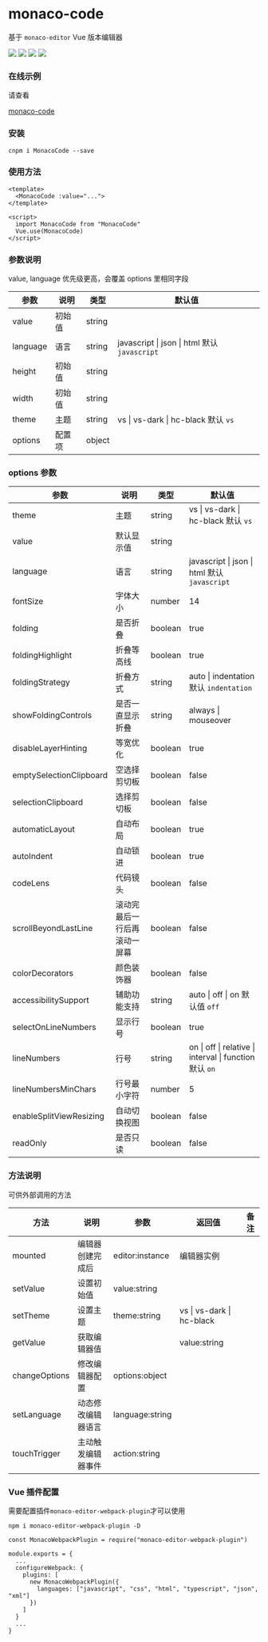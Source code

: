 # monaco-code

基于 `monaco-editor` Vue 版本编辑器

<div align="left">

![](https://img.shields.io/github/issues/winyh/monaco-code) ![](https://img.shields.io/github/languages/code-size/winyh/monaco-code) ![](https://img.shields.io/github/stars/winyh/monaco-code) ![](https://img.shields.io/github/last-commit/winyh/monaco-code)

</div>

### 在线示例

请查看

[monaco-code](https://winyh.github.io/monaco-code)

### 安装

```
cnpm i MonacoCode --save
```

### 使用方法

```
<template>
  <MonacoCode :value="...">
</template>

<script>
  import MonacoCode from "MonacoCode"
  Vue.use(MonacoCode)
</script>
```

### 参数说明

value, language 优先级更高，会覆盖 options 里相同字段

| 参数     | 说明   | 类型   | 默认值                                       |
| -------- | ------ | ------ | -------------------------------------------- |
| value    | 初始值 | string |                                              |
| language | 语言   | string | javascript \| json \| html 默认 `javascript` |
| height   | 初始值 | string |                                              |
| width    | 初始值 | string |                                              |
| theme    | 主题   | string | vs \| vs-dark \| hc-black 默认 `vs`          |
| options  | 配置项 | object |                                              |

### options 参数

| 参数                    | 说明                         | 类型    | 默认值                                                  |
| ----------------------- | ---------------------------- | ------- | ------------------------------------------------------- |
| theme                   | 主题                         | string  | vs \| vs-dark \| hc-black 默认 `vs`                     |
| value                   | 默认显示值                   | string  |                                                         |
| language                | 语言                         | string  | javascript \| json \| html 默认 `javascript`            |
| fontSize                | 字体大小                     | number  | 14                                                      |
| folding                 | 是否折叠                     | boolean | true                                                    |
| foldingHighlight        | 折叠等高线                   | boolean | true                                                    |
| foldingStrategy         | 折叠方式                     | string  | auto \| indentation 默认 `indentation`                  |
| showFoldingControls     | 是否一直显示折叠             | string  | always \| mouseover                                     |
| disableLayerHinting     | 等宽优化                     | boolean | true                                                    |
| emptySelectionClipboard | 空选择剪切板                 | boolean | false                                                   |
| selectionClipboard      | 选择剪切板                   | boolean | false                                                   |
| automaticLayout         | 自动布局                     | boolean | true                                                    |
| autoIndent              | 自动锁进                     | boolean | true                                                    |
| codeLens                | 代码镜头                     | boolean | false                                                   |
| scrollBeyondLastLine    | 滚动完最后一行后再滚动一屏幕 | boolean | false                                                   |
| colorDecorators         | 颜色装饰器                   | boolean | false                                                   |
| accessibilitySupport    | 辅助功能支持                 | string  | auto \| off \| on 默认值 `off`                          |
| selectOnLineNumbers     | 显示行号                     | boolean | true                                                    |
| lineNumbers             | 行号                         | string  | on \| off \| relative \| interval \| function 默认 `on` |
| lineNumbersMinChars     | 行号最小字符                 | number  | 5                                                       |
| enableSplitViewResizing | 自动切换视图                 | boolean | false                                                   |
| readOnly                | 是否只读                     | boolean | false                                                   |

### 方法说明

可供外部调用的方法

| 方法          | 说明               | 参数            | 返回值                    | 备注 |
| ------------- | ------------------ | --------------- | ------------------------- | ---- |
| mounted       | 编辑器创建完成后   | editor:instance | 编辑器实例                |      |
| setValue      | 设置初始值         | value:string    |                           |      |
| setTheme      | 设置主题           | theme:string    | vs \| vs-dark \| hc-black |      |
| getValue      | 获取编辑器值       |                 | value:string              |      |
| changeOptions | 修改编辑器配置     | options:object  |                           |      |
| setLanguage   | 动态修改编辑器语言 | language:string |                           |      |
| touchTrigger  | 主动触发编辑器事件 | action:string   |                           |      |

### Vue 插件配置

需要配置插件`monaco-editor-webpack-plugin`才可以使用

```
npm i monaco-editor-webpack-plugin -D
```

```
const MonacoWebpackPlugin = require("monaco-editor-webpack-plugin")

module.exports = {
  ...
  configureWebpack: {
    plugins: [
      new MonacoWebpackPlugin({
        languages: ["javascript", "css", "html", "typescript", "json", "xml"]
      })
    ]
  }
  ...
}
```

